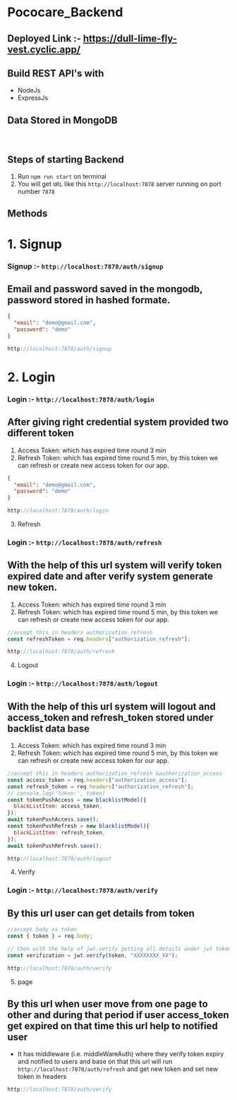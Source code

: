 # Pococare_Backend

## Deployed Link :- https://dull-lime-fly-vest.cyclic.app/

## Build REST API's with

- NodeJs
- ExpressJs

## Data Stored in MongoDB

</br>

## Steps of starting Backend

1. Run `npm run start` on terminal
2. You will get `URL` like this `http://localhost:7878` server running on port number `7878`

## Methods

# 1. Signup

### Signup :- `http://localhost:7878/auth/signup`

## Email and password saved in the mongodb, password stored in hashed formate.

```json
{
  "email": "demo@gmail.com",
  "password": "demo"
}
```

```javascript
http://localhost:7878/auth/signup
```

# 2. Login

### Login :- `http://localhost:7878/auth/login`

## After giving right credential system provided two different token

1. Access Token: which has expired time round 3 min
2. Refresh Token: which has expired time round 5 min, by this token we can refresh or create new access token for our app.

```json
{
  "email": "demo@gmail.com",
  "password": "demo"
}
```

```javascript
http://localhost:7878/auth/login
```

3. Refresh

### Login :- `http://localhost:7878/auth/refresh`

## With the help of this url system will verify token expired date and after verify system generate new token.

1. Access Token: which has expired time round 3 min
2. Refresh Token: which has expired time round 5 min, by this token we can refresh or create new access token for our app.

```javascript
//accept this in headers authorization_refresh
const refreshToken = req.headers["authorization_refresh"];
```

```javascript
http://localhost:7878/auth/refresh
```

4. Logout

### Login :- `http://localhost:7878/auth/logout`

## With the help of this url system will logout and access_token and refresh_token stored under backlist data base

1. Access Token: which has expired time round 3 min
2. Refresh Token: which has expired time round 5 min, by this token we can refresh or create new access token for our app.

```javascript
//accept this in headers authorization_refresh &authorization_access
const access_token = req.headers["authorization_access"];
const refresh_token = req.headers["authorization_refresh"];
// console.log('token:', token)
const tokenPushAccess = new blacklistModel({
  blackListItem: access_token,
});
await tokenPushAccess.save();
const tokenPushRefresh = new blacklistModel({
  blackListItem: refresh_token,
});
await tokenPushRefresh.save();
```

```javascript
http://localhost:7878/auth/logout
```

4. Verify

### Login :- `http://localhost:7878/auth/verify`

## By this url user can get details from token

```javascript
//accept body as token
const { token } = req.body;

// then with the help of jwt.verify getting all details under jwt token
const verification = jwt.verify(token, "XXXXXXXX_XX");
```

```javascript
http://localhost:7878/auth/verify
```

5. page

## By this url when user move from one page to other and during that period if user access_token get expired on that time this url help to notified user

- It has middleware (i.e. middleWareAuth) where they verify token expiry and notified to users and base on that this url will run `http://localhost:7878/auth/refresh` and get new token and set new token in headers

```javascript
http://localhost:7878/auth/verify
```
